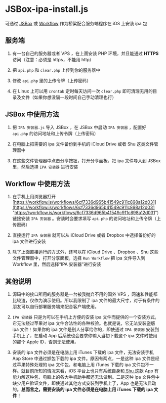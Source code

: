 # JSBox-ipa-install.js
可通过 [JSBox](https://itunes.apple.com/us/app/workflow/id915249334?mt=8 "JSBox") 或 [Workflow](https://itunes.apple.com/us/app/workflow/id915249334?mt=8 "Workflow") 作为桥梁配合服务端程序在 iOS 上安装 ipa 包

## 服务端

1. 有一台自己的服务器或者 VPS ，在上面安装 PHP 环境，并且能通过 **HTTPS** 访问（注意：必须是 https，不能用 http）

2. 把 `api.php` 和 `clear.php` 上传到你的服务器中

3. 修改 `api.php` 里的上传令牌（上传密码）

4. 在 Linux 上可以用 `crontab` 定时每天访问一次 `clear.php` 即可清理无用的目录及文件（如果你想没隔一段时间自己手动清理也行）

## JSBox 中使用方法

1. 把 `IPA 安装器.js` 导入 JSBox ，在 JSBox 中启动 `IPA 安装器` ，配置好 `api.php` 的访问地址和上传令牌（上传密码）

2. 在电脑上把需要的 ipa 文件备份到手机的 iCloud Drive 或者 Shu 这类文件管理器中

3. 在这些文件管理器中点击分享按钮，打开分享面板，把 ipa 文件导入到 JSBox 里，然后选择 `IPA 安装器` 进行安装

## Workflow 中使用方法

1. 在手机上用浏览器打开 [https://workflow.is/workflows/6cf7336d965b41549c911c898a12d031](https://workflow.is/workflows/6cf7336d965b41549c911c898a12d031 "https://workflow.is/workflows/6cf7336d965b41549c911c898a12d031") 链接安装 `IPA 安装器` 。安装时会要求填写 `api.php` 的访问地址和上传令牌（上传密码）

2. 直接运行 `IPA 安装器` 就可以从 iCloud Drive 或者 Dropbox 中选择备份好的 ipa 文件进行安装

3. 除了上面直接运行的方式外，还可以在 iCloud Drive 、Dropbox 、Shu 这些文件管理器中，打开分享面板，选择 `Run Workflow` 把 ipa 文件导入到 Workflow 里，然后选择“IPA 安装器”进行安装

## 其他说明

1. 源码中的接口所用的服务器是一台被我抛弃不用的国外 VPS ，网速和性能都比较渣，仅作为演示使用。所以我限制了 ipa 文件的最大尺寸，对于有条件的朋友可以自行部署服务端来配合客户端使用。

2. `IPA 安装器` 只是为可以在手机上方便的安装 ipa 文件而提供的一个安装方式，它无法绕过苹果对 ipa 文件合法性的各种校验。也就是说，它无法安装盗版 ipa 文件！如果你的 ipa 文件是别人分享给你的，即使通过 `IPA 安装器` 安装到手机上了，在启动 App 后系统也会要求你输入当初下载这个 ipa 文件时使用的那个 Apple ID，否则无法使用。

3. 安装的 ipa 文件必须是在电脑上用 iTunes 下载的 ipa 文件，无法安装手机 App Store 中通过抓包下载的 ipa 文件。原因有两点，一是这种 ipa 文件是经过苹果特殊处理的 ipa 文件包，和电脑上用 iTunes 下载的 ipa 文件包不一样。就目前所知的情况来看，iOS 平台上也只有系统自身和[ Shu ](https://itunes.apple.com/us/app/shu-magic-file-viewer/id1282297037?mt=8 " Shu ") 这款 App 有能力解这种包，电脑上的各大手机助手都还无法做到。二是这种 ipa 文件包中缺少用户验证文件，即使通过其他方式安装到手机上了，App 也是无法启动的。**总而言之，需要安装的 ipa 文件必须是在电脑上用 iTunes 下载的 ipa 文件！**
